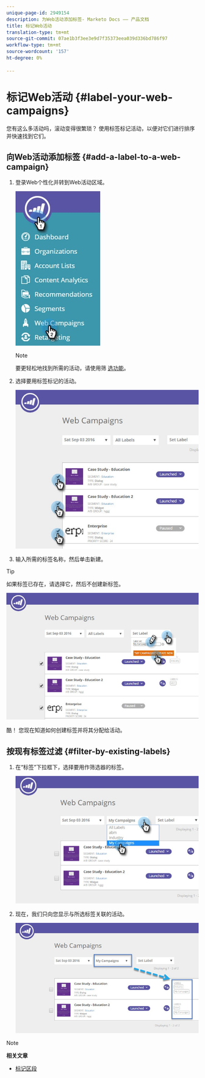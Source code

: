 ```yaml
---
unique-page-id: 2949154
description: 为Web活动添加标签- Marketo Docs —— 产品文档
title: 标记Web活动
translation-type: tm+mt
source-git-commit: 07ae1b3f3ee3e9d7f35373eea039d336bd786f97
workflow-type: tm+mt
source-wordcount: '157'
ht-degree: 0%

---
```



# 标记Web活动 {#label-your-web-campaigns}

您有这么多活动吗，滚动变得很繁琐？ 使用标签标记活动，以便对它们进行排序并快速找到它们。

## 向Web活动添加标签 {#add-a-label-to-a-web-campaign}

1. 登录Web个性化并转到Web活动区域。

   ![](assets/web-campaigns-hand.jpg)

   >[!NOTE]
   >
   >要更轻松地找到所需的活动，请使用筛 [选功能](filter-web-campaigns.md)。

1. 选择要用标签标记的活动。

   ![](assets/web-campaigns-label.jpg)

1. 输入所需的标签名称，然后单击新建。

>[!TIP]
>
>如果标签已存在，请选择它，然后不创建新标签。

![](assets/web-campaigns-set-label.jpg)

酷！ 您现在知道如何创建标签并将其分配给活动。

## 按现有标签过滤 {#filter-by-existing-labels}

1. 在“标签”下拉框下，选择要用作筛选器的标签。

   ![](assets/web-campaigns-my-campaigns-dropdown.jpg)

1. 现在，我们只向您显示与所选标签关联的活动。

   ![](assets/web-campaigns-label-showing.jpg)

>[!NOTE]
>
>**相关文章**
>
>* [标记](create-a-new-in-zone-web-campaign.md)[区段](../../../product-docs/web-personalization/using-web-segments/label-your-segment.md)

>



